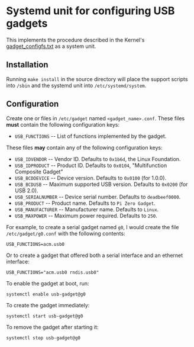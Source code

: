 # Systemd unit for configuring USB gadgets

This implements the procedure described in the Kernel's
[gadget_configfs.txt][] as a system unit.

## Installation

Running `make install` in the source directory will place the support
scripts into `/sbin` and the systemd unit into `/etc/systemd/system`.

## Configuration

Create one or files in `/etc/gadget` named `<gadget_name>.conf`.
These files **must** contain the following configuration keys:

- `USB_FUNCTIONS` -- List of functions implemented by the gadget.

These files **may** contain any of the following configuration keys:

- `USB_IDVENDOR` -- Vendor ID. Defaults to `0x1b6d`, the Linux
  Foundation.
- `USB_IDPRODUCT` -- Product ID. Defaults to `0x0104`, "Multifunction
  Composite Gadget"
- `USB_BCDDEVICE` -- Device version. Defaults to `0x0100` (for 1.0.0).
- `USB_BCDUSB` -- Maximum supported USB version. Defaults to `0x0200`
  (for USB 2.0).
- `USB_SERIALNUMBER` -- Device serial number. Defaults to
  `deadbeef0000`.
- `USB_PRODUCT` -- Product name. Defaults to `Pi Zero Gadget`.
- `USB_MANUFACTURER` -- Manufacturer name. Defaults to `Linux`.
- `USB_MAXPOWER` -- Maximum power required. Defaults to `250`.

For example, to create a serial gadget named `g0`, I would create the
file `/etc/gadget/g0.conf` with the following contents:

    USB_FUNCTIONS=acm.usb0

Or to create a gadget that offered both a serial interface and an
ethernet interface:

    USB_FUNCTIONS="acm.usb0 rndis.usb0"

To enable the gadget at boot, run:

    systemctl enable usb-gadget@g0

To create the gadget immediately:

    systemctl start usb-gadget@g0

To remove the gadget after starting it:

    systemctl stop usb-gadget@g0

[gadget_configfs.txt]: https://www.kernel.org/doc/Documentation/usb/gadget_configfs.txt
